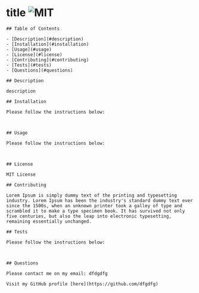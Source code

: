 # title ![MIT](https://img.shields.io/badge/MIT-License-green)

    ## Table of Contents
    
    - [Description](#description)
    - [Installation](#installation)
    - [Usage](#usage)
    - [License](#license)
    - [Contributing](#contributing)
    - [Tests](#tests)
    - [Questions](#questions)
    
    ## Description
    
    description
    
    ## Installation
    
    Please follow the instructions below:
    
  
    
    ## Usage
    
    Please follow the instructions below:
    

    
    ## License
    
    MIT License
    
    ## Contributing
    
    Lorem Ipsum is simply dummy text of the printing and typesetting industry. Lorem Ipsum has been the industry's standard dummy text ever since the 1500s, when an unknown printer took a galley of type and scrambled it to make a type specimen book. It has survived not only five centuries, but also the leap into electronic typesetting, remaining essentially unchanged.
    
    ## Tests
    
    Please follow the instructions below:
    
    
    
    ## Questions
    
    Please contact me on my email: dfdgdfg
    
    Visit my GitHub profile [here](https://github.com/dfgdfg)
    